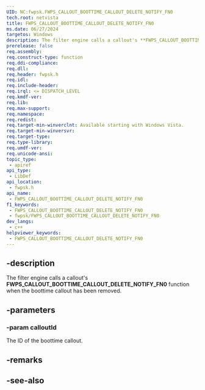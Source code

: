 ```yaml
---
UID: NC:fwpsk.FWPS_CALLOUT_BOOTTIME_CALLOUT_DELETE_NOTIFY_FN0
tech.root: netvista
title: FWPS_CALLOUT_BOOTTIME_CALLOUT_DELETE_NOTIFY_FN0
ms.date: 06/27/2024
targetos: Windows
description: The filter engine calls a callout's **FWPS_CALLOUT_BOOTTIME_CALLOUT_DELETE_NOTIFY_FN0** function when the boottime callout has been removed.
prerelease: false
req.assembly: 
req.construct-type: function
req.ddi-compliance: 
req.dll: 
req.header: fwpsk.h
req.idl: 
req.include-header: 
req.irql: <= DISPATCH_LEVEL
req.kmdf-ver: 
req.lib: 
req.max-support: 
req.namespace: 
req.redist: 
req.target-min-winverclnt: Available starting with Windows Vista.
req.target-min-winversvr: 
req.target-type: 
req.type-library: 
req.umdf-ver: 
req.unicode-ansi: 
topic_type:
 - apiref
api_type:
 - LibDef
api_location:
 - fwpsk.h
api_name:
 - FWPS_CALLOUT_BOOTTIME_CALLOUT_DELETE_NOTIFY_FN0
f1_keywords:
 - FWPS_CALLOUT_BOOTTIME_CALLOUT_DELETE_NOTIFY_FN0
 - fwpsk/FWPS_CALLOUT_BOOTTIME_CALLOUT_DELETE_NOTIFY_FN0
dev_langs:
 - c++
helpviewer_keywords:
 - FWPS_CALLOUT_BOOTTIME_CALLOUT_DELETE_NOTIFY_FN0
---
```


## -description

The filter engine calls a callout's **FWPS_CALLOUT_BOOTTIME_CALLOUT_DELETE_NOTIFY_FN0** function when the boottime callout has been removed.

## -parameters

### -param calloutId

The ID of the boottime callout.

## -remarks

## -see-also

